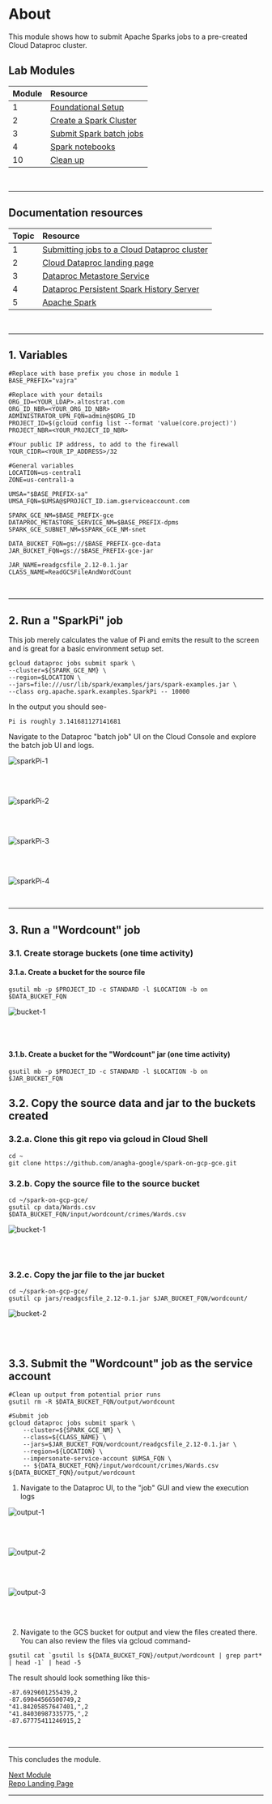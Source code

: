 # About

This module shows how to submit Apache Sparks jobs to a pre-created Cloud Dataproc cluster.


## Lab Modules

| Module | Resource | 
| -- | :--- |
| 1 | [Foundational Setup](01-foundational-setup.md) |
| 2 | [Create a Spark Cluster](02-gce-create-spark-cluster.md) |
| 3 | [Submit Spark batch jobs](03-run-spark-batch-jobs.md) |
| 4 | [Spark notebooks](04-run-spark-notebooks.md) |
| 10 | [Clean up](10-clean-up.md) |

<br>

<hr>

## Documentation resources

| Topic | Resource | 
| -- | :--- |
| 1 | [Submitting jobs to a Cloud Dataproc cluster](https://cloud.google.com/dataproc/docs/guides/submit-job) |
| 2 | [Cloud Dataproc landing page](https://cloud.google.com/dataproc/docs) |
| 3 | [Dataproc Metastore Service](https://cloud.google.com/dataproc-metastore/docs) |
| 4 | [Dataproc Persistent Spark History Server](https://cloud.google.com/dataproc/docs/concepts/jobs/history-server) |
| 5 | [Apache Spark](https://spark.apache.org/docs/latest/) |

<br>

<hr>


## 1. Variables

```
#Replace with base prefix you chose in module 1
BASE_PREFIX="vajra"  

#Replace with your details
ORG_ID=<YOUR_LDAP>.altostrat.com                              
ORG_ID_NBR=<YOUR_ORG_ID_NBR>
ADMINISTRATOR_UPN_FQN=admin@$ORG_ID 
PROJECT_ID=$(gcloud config list --format 'value(core.project)')
PROJECT_NBR=<YOUR_PROJECT_ID_NBR>

#Your public IP address, to add to the firewall
YOUR_CIDR=<YOUR_IP_ADDRESS>/32

#General variables
LOCATION=us-central1
ZONE=us-central1-a

UMSA="$BASE_PREFIX-sa"
UMSA_FQN=$UMSA@$PROJECT_ID.iam.gserviceaccount.com

SPARK_GCE_NM=$BASE_PREFIX-gce
DATAPROC_METASTORE_SERVICE_NM=$BASE_PREFIX-dpms
SPARK_GCE_SUBNET_NM=$SPARK_GCE_NM-snet

DATA_BUCKET_FQN=gs://$BASE_PREFIX-gce-data
JAR_BUCKET_FQN=gs://$BASE_PREFIX-gce-jar

JAR_NAME=readgcsfile_2.12-0.1.jar
CLASS_NAME=ReadGCSFileAndWordCount
```
<br>

<hr>

## 2. Run a "SparkPi" job
This job merely calculates the value of Pi and emits the result to the screen and is great for a basic environment setup set.

```
gcloud dataproc jobs submit spark \
--cluster=${SPARK_GCE_NM} \
--region=$LOCATION \
--jars=file:///usr/lib/spark/examples/jars/spark-examples.jar \
--class org.apache.spark.examples.SparkPi -- 10000
```

In the output you should see-
```
Pi is roughly 3.141681127141681
```

Navigate to the Dataproc "batch job" UI on the Cloud Console and explore the batch job UI and logs.

![sparkPi-1](images/03-01.png) 

<br><br>

![sparkPi-2](images/03-02.png) 

<br><br>

![sparkPi-3](images/03-03.png) 

<br><br>

![sparkPi-4](images/03-04.png) 

<br>

<hr>


## 3. Run a "Wordcount" job

### 3.1. Create storage buckets (one time activity)

#### 3.1.a. Create a bucket for the source file
```
gsutil mb -p $PROJECT_ID -c STANDARD -l $LOCATION -b on $DATA_BUCKET_FQN
```
![bucket-1](images/03-05.png) 

<br><br>

#### 3.1.b. Create a bucket for the "Wordcount" jar (one time activity)
```
gsutil mb -p $PROJECT_ID -c STANDARD -l $LOCATION -b on $JAR_BUCKET_FQN
```

## 3.2. Copy the source data and jar to the buckets created

### 3.2.a. Clone this git repo via gcloud in Cloud Shell

```
cd ~
git clone https://github.com/anagha-google/spark-on-gcp-gce.git
```

### 3.2.b. Copy the source file to the source bucket

```
cd ~/spark-on-gcp-gce/
gsutil cp data/Wards.csv $DATA_BUCKET_FQN/input/wordcount/crimes/Wards.csv
```

![bucket-1](images/03-06.png) 

<br><br>

### 3.2.c. Copy the jar file to the jar bucket

```
cd ~/spark-on-gcp-gce/
gsutil cp jars/readgcsfile_2.12-0.1.jar $JAR_BUCKET_FQN/wordcount/
```

![bucket-2](images/03-07.png) 

<br><br>

## 3.3. Submit the "Wordcount" job as the service account

```
#Clean up output from potential prior runs
gsutil rm -R $DATA_BUCKET_FQN/output/wordcount 

#Submit job
gcloud dataproc jobs submit spark \
    --cluster=${SPARK_GCE_NM} \
    --class=${CLASS_NAME} \
    --jars=$JAR_BUCKET_FQN/wordcount/readgcsfile_2.12-0.1.jar \
    --region=${LOCATION} \
    --impersonate-service-account $UMSA_FQN \
    -- ${DATA_BUCKET_FQN}/input/wordcount/crimes/Wards.csv ${DATA_BUCKET_FQN}/output/wordcount 
```

1. Navigate to the Dataproc UI, to the "job" GUI and view the execution logs<br>

![output-1](images/03-08.png) 

<br><br>

![output-2](images/03-09.png) 

<br><br>

![output-3](images/03-10.png) 

<br><br>


2. Navigate to the GCS bucket for output and view the files created there. <br>
You can also review the files via gcloud command-
```
gsutil cat `gsutil ls ${DATA_BUCKET_FQN}/output/wordcount | grep part* | head -1` | head -5
```
The result should look something like this-
```
-87.6929601255439,2
-87.69044566500749,2
"41.84205857647401,",2
"41.84030987335775,",2
-87.67775411246915,2
```

<br>

<hr>
This concludes the module. <br>

[Next Module](04-run-spark-notebooks.md) 
<br>
[Repo Landing Page](README.md)

<hr>
